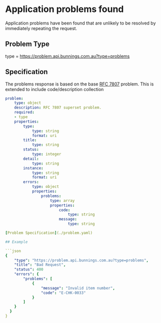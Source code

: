 # Application problems found

Application problems have been found that are unlikely to be resolved by immediately repeating the request.

## Problem Type

type = https://problem.api.bunnings.com.au?type=problems

## Specification

The problems response is based on the base [RFC 7807](https://tools.ietf.org/html/rfc7807) problem.
This is extended to include code/description collection

```yaml
problem:
    type: object
    description: RFC 7807 superset problem.
    required:
    - type
    properties:
        type:
            type: string
            format: uri
        title:
            type: string
        status:
            type: integer
        detail:
            type: string
        instance:
            type: string
            format: uri
        errors:
            type: object
            properties:
                problems:
                    type: array
                    properties:
                        code:
                            type: string
                        message:
                            type: string

[Problem Specification](./problem.yaml)

## Example

```json
{
    "type": "https://problem.api.bunnings.com.au?type=problems",
    "title": "Bad Request",
    "status": 400
    "errors": {
        "problems": [
            {
                "message": "Invalid item number",
                "code": "E-CHK-0033"
            }
        ]
    }
  }
}
```